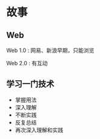 # 故事

## Web

Web 1.0 : 网易、新浪早期，只能浏览

Web 2.0 : 有互动


## 学习一门技术

* 掌握用法
* 深入理解
* 不断实践
* 反复总结
* 再次深入理解和实践